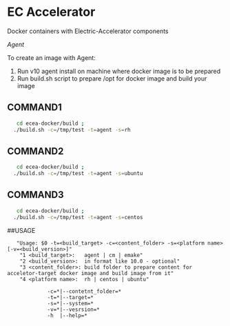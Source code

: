# EC Accelerator
Docker containers with Electric-Accelerator components

   *Agent*
  
To create an image with Agent:

1. Run v10 agent install on machine where docker image is to be prepared
2. Run build.sh script to prepare /opt for docker image and build your image 

## COMMAND1
```bash
   cd ecea-docker/build ;
  ./build.sh -c=/tmp/test -t=agent -s=rh
```

## COMMAND2
```bash
   cd ecea-docker/build ;
  ./build.sh -c=/tmp/test -t=agent -s=ubuntu
```

## COMMAND3
```bash
   cd ecea-docker/build ;
  ./build.sh -c=/tmp/test -t=agent -s=centos
```



##USAGE
```
   "Usage: $0 -t=<build_target> -c=<content_folder> -s=<platform name> [-v=<build_version>]"
    "1 <build_target>:   agent | cm | emake"
    "2 <build_version>:  in format like 10.0 - optional"
    "3 <content_folder>: build folder to prepare content for acceletor-target docker image and build image from it"
    "4 <platform name>:  rh | centos | ubuntu" 

             -c=*|--contetnt_folder=*
             -t=*|--target=*
             -s=*|--system=*
             -v=*|--vesrsion=*
             -h  |--help=*
```

